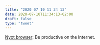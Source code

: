 ```yaml
---
title: "2020 07 10 11 34 13"
date: 2020-07-10T11:34:13+02:00
draft: false
type: "tweet"
---
```

[Nyxt browser](https://nyxt.atlas.engineer): Be productive on the Internet.
